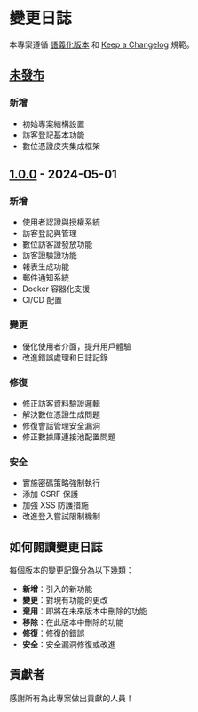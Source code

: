 # 變更日誌

本專案遵循 [語義化版本](https://semver.org/lang/zh-TW/) 和 [Keep a Changelog](https://keepachangelog.com/zh-TW/1.0.0/) 規範。

## [未發布]

### 新增
- 初始專案結構設置
- 訪客登記基本功能
- 數位憑證皮夾集成框架

## [1.0.0] - 2024-05-01

### 新增
- 使用者認證與授權系統
- 訪客登記與管理
- 數位訪客證發放功能
- 訪客證驗證功能
- 報表生成功能
- 郵件通知系統
- Docker 容器化支援
- CI/CD 配置

### 變更
- 優化使用者介面，提升用戶體驗
- 改進錯誤處理和日誌記錄

### 修復
- 修正訪客資料驗證邏輯
- 解決數位憑證生成問題
- 修復會話管理安全漏洞
- 修正數據庫連接池配置問題

### 安全
- 實施密碼策略強制執行
- 添加 CSRF 保護
- 加強 XSS 防護措施
- 改進登入嘗試限制機制

## 如何閱讀變更日誌

每個版本的變更記錄分為以下幾類：

- **新增**：引入的新功能
- **變更**：對現有功能的更改
- **棄用**：即將在未來版本中刪除的功能
- **移除**：在此版本中刪除的功能
- **修復**：修復的錯誤
- **安全**：安全漏洞修復或改進

## 貢獻者

感謝所有為此專案做出貢獻的人員！

[未發布]: https://github.com/fredericli/vpms_twdiw/compare/v1.0.0...HEAD
[1.0.0]: https://github.com/fredericli/vpms_twdiw/releases/tag/v1.0.0 